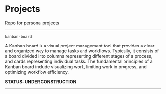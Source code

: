 # Projects
Repo for personal projects

---
`kanban-board`

A Kanban board is a visual project management tool that provides a clear and organized way to manage tasks and workflows. Typically, it consists of a board divided into columns representing different stages of a process, and cards representing individual tasks. The fundamental principles of a Kanban board include visualizing work, limiting work in progress, and optimizing workflow efficiency.

**STATUS: UNDER CONSTRUCTION**

---
